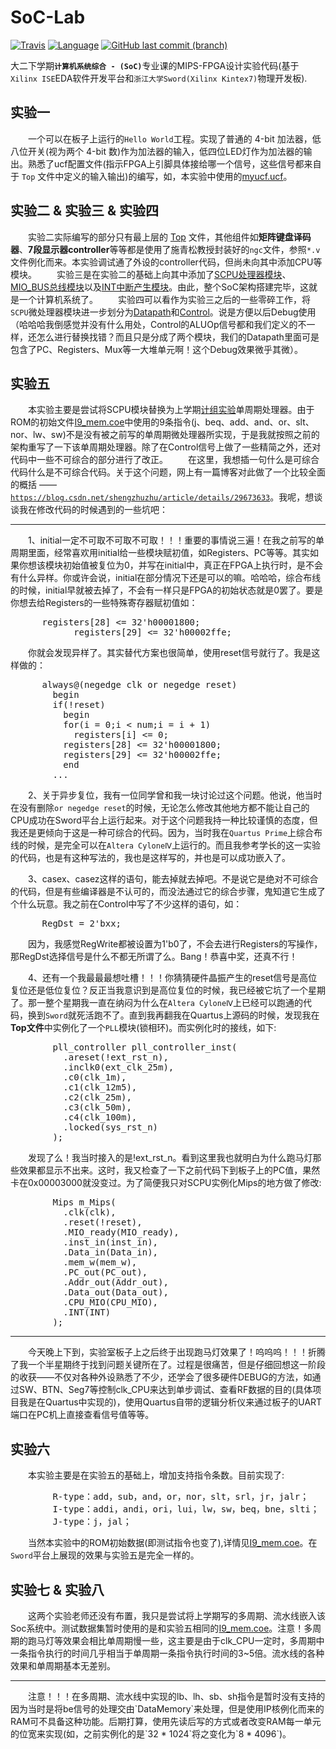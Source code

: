 # SoC-Lab

[![Travis](https://img.shields.io/badge/build-passing-green.svg)](https://github.com/Fassial/SoC-Lab/commits/master)
[![Language](https://img.shields.io/badge/language-Verilog-yellow.svg)](https://baike.baidu.com/item/Verilog%20HDL/596353?fr=aladdin)
[![GitHub last commit (branch)](https://img.shields.io/badge/last%20commit-April-red.svg)](https://github.com/Fassial/SoC-Lab/commits/master)

大二下学期<b>` 计算机系统综合 - (SoC) `</b>专业课的MIPS-FPGA设计实验代码(基于`Xilinx ISE`EDA软件开发平台和`浙江大学Sword(Xilinx Kintex7)`物理开发板).

## 实验一

&emsp;&emsp;一个可以在板子上运行的`Hello World`工程。实现了普通的 4-bit 加法器，低八位开关(视为两个 4-bit 数)作为加法器的输入，低四位LED灯作为加法器的输出。熟悉了ucf配置文件(指示FPGA上引脚具体接给哪一个信号，这些信号都来自于 `Top` 文件中定义的输入输出)的编写，如，本实验中使用的<a href = "https://github.com/Fassial/SoC-Lab/blob/master/Lab1/adder_4bit/myucf.ucf">myucf.ucf</a>。

## 实验二 & 实验三 & 实验四

&emsp;&emsp;实验二实际编写的部分只有最上层的 <a href = "https://github.com/Fassial/SoC-Lab/blob/master/Lab2/Lab2/source_code/Top.v">Top</a> 文件，其他组件如<b>矩阵键盘译码器</b>、<b>7段显示器controller</b>等等都是使用了施青松教授封装好的`ngc`文件，参照`*.v`文件例化而来。本实验调试通了外设的controller代码，但尚未向其中添加CPU等模块。
&emsp;&emsp;实验三是在实验二的基础上向其中添加了<a href = "https://github.com/Fassial/SoC-Lab/blob/master/Lab3/Lab3/SoC/source_code/CPU/SCPU.ngc">SCPU处理器模块</a>、<a href = "https://github.com/Fassial/SoC-Lab/blob/master/Lab3/Lab3/SoC/source_code/externel_device/MIO_BUS.ngc">MIO_BUS总线模块</a>以及<a href = "https://github.com/Fassial/SoC-Lab/blob/master/Lab3/Lab3/SoC/source_code/externel_device/Counter_3_IO.v">INT中断产生模块</a>。由此，整个SoC架构搭建完毕，这就是一个计算机系统了。
&emsp;&emsp;实验四可以看作为实验三之后的一些零碎工作，将`SCPU`微处理器模块进一步划分为<a href = "https://github.com/Fassial/SoC-Lab/blob/master/Lab4/SoC/source_code/CPU/Data_path.ngc">Datapath</a>和<a href = "https://github.com/Fassial/SoC-Lab/blob/master/Lab4/SoC/source_code/CPU/SCPU_ctrl.ngc">Control</a>。说是方便以后Debug使用（哈哈哈我倒感觉并没有什么用处，Control的ALUOp信号都和我们定义的不一样，还怎么进行替换找错？而且只是分成了两个模块，我们的Datapath里面可是包含了PC、Registers、Mux等一大堆单元啊！这个Debug效果微乎其微）。

## 实验五

&emsp;&emsp;本实验主要是尝试将SCPU模块替换为上学期<a href = "https://github.com/Fassial/PH-Experiment">计组实验</a>单周期处理器。由于ROM的初始文件<a href = "https://github.com/Fassial/SoC-Lab/blob/master/Lab5/SoC/ipcore_dir/I9_mem.coe">I9_mem.coe</a>中使用的9条指令(j、beq、add、and、or、slt、nor、lw、sw)不是没有被之前写的单周期微处理器所实现，于是我就按照之前的架构重写了一下该单周期处理器。除了在Control信号上做了一些精简之外，还对代码中一些不可综合的部分进行了改正。
&emsp;&emsp;在这里，我想插一句什么是可综合代码什么是不可综合代码。关于这个问题，网上有一篇博客对此做了一个比较全面的概括 —— <a href = "https://blog.csdn.net/shengzhuzhu/article/details/29673633">`https://blog.csdn.net/shengzhuzhu/article/details/29673633`</a>。我呢，想谈谈我在修改代码的时候遇到的一些坑吧：
<hr>
&emsp;&emsp;1、initial一定不可取不可取不可取！！！重要的事情说三遍！在我之前写的单周期里面，经常喜欢用initial给一些模块赋初值，如Registers、PC等等。其实如果你想该模块初始值被复位为0，并写在initial中，真正在FPGA上执行时，是不会有什么异样。你或许会说，initial在部分情况下还是可以的嘛。哈哈哈，综合布线的时候，initial早就被去掉了，不会有一样只是FPGA的初始状态就是0罢了。要是你想去给Registers的一些特殊寄存器赋初值如：
<pre>
      registers[28] <= 32'h00001800;
			registers[29] <= 32'h00002ffe;
</pre>
&emsp;&emsp;你就会发现异样了。其实替代方案也很简单，使用reset信号就行了。我是这样做的：
<pre>
      always@(negedge clk or negedge reset)
        begin
        if(!reset)
          begin
          for(i = 0;i < num;i = i + 1)
            registers[i] <= 0;
          registers[28] <= 32'h00001800;
          registers[29] <= 32'h00002ffe;
          end
        ...
</pre>

&emsp;&emsp;2、关于异步复位，我有一位同学曾和我一块讨论过这个问题。他说，他当时在没有删除`or negedge reset`的时候，无论怎么修改其他地方都不能让自己的CPU成功在Sword平台上运行起来。对于这个问题我持一种比较谨慎的态度，但我还是更倾向于这是一种可综合的代码。因为，当时我在`Quartus Prime`上综合布线的时候，是完全可以在`Altera CyloneⅣ`上运行的。而且我参考学长的这一实验的代码，也是有这种写法的，我也是这样写的，并也是可以成功嵌入了。

&emsp;&emsp;3、casex、casez这样的语句，能去掉就去掉吧。不是说它是绝对不可综合的代码，但是有些编译器是不认可的，而没法通过它的综合步骤，鬼知道它生成了个什么玩意。我之前在Control中写了不少这样的语句，如：
<pre>
      RegDst = 2'bxx;
</pre>
&emsp;&emsp;因为，我感觉RegWrite都被设置为1'b0了，不会去进行Registers的写操作，那RegDst选择信号是什么不都无所谓了么。Bang！恭喜中奖，还真不行！

&emsp;&emsp;4、还有一个我最最最想吐槽！！！你猜猜硬件晶振产生的reset信号是高位复位还是低位复位？反正当我意识到是高位复位的时候，我已经被它坑了一个星期了。那一整个星期我一直在纳闷为什么在`Altera CyloneⅣ`上已经可以跑通的代码，换到`Sword`就死活跑不了。直到我再翻我在Quartus上源码的时候，发现我在<b>Top文件</b>中实例化了一个`PLL`模块(锁相环)。而实例化时的接线，如下:
<pre>
        pll_controller pll_controller_inst(
          .areset(!ext_rst_n),
          .inclk0(ext_clk_25m),
          .c0(clk_1m),
          .c1(clk_12m5),
          .c2(clk_25m),
          .c3(clk_50m),
          .c4(clk_100m),
          .locked(sys_rst_n)
        );
</pre>
&emsp;&emsp;发现了么！我当时接入的是!ext_rst_n。看到这里我也就明白为什么跑马灯那些效果都显示不出来。这时，我又检查了一下之前代码下到板子上的PC值，果然卡在0x00003000就没变过。为了简便我只对SCPU实例化Mips的地方做了修改:
<pre>
        Mips m_Mips(
          .clk(clk),
          .reset(!reset),
          .MIO_ready(MIO_ready), 
          .inst_in(inst_in),
          .Data_in(Data_in),
          .mem_w(mem_w),
          .PC_out(PC_out),
          .Addr_out(Addr_out),
          .Data_out(Data_out),
          .CPU_MIO(CPU_MIO),
          .INT(INT)
        );
</pre>
<hr>
&emsp;&emsp;今天晚上下到，实验室板子上之后终于出现跑马灯效果了！呜呜呜！！！折腾了我一个半星期终于找到问题关键所在了。过程是很痛苦，但是仔细回想这一阶段的收获——不仅对各种外设熟悉了不少，还学会了很多硬件DEBUG的方法，如通过SW、BTN、Seg7等控制clk_CPU来达到单步调试、查看RF数据的目的(具体项目我是在Quartus中实现的)，使用Quartus自带的逻辑分析仪来通过板子的UART端口在PC机上直接查看信号值等等。

## 实验六

&emsp;&emsp;本实验主要是在实验五的基础上，增加支持指令条数。目前实现了:
<pre>
        R-type：add，sub，and，or，nor，slt，srl，jr，jalr；
        I-type：addi，andi，ori，lui，lw，sw，beq，bne，slti；
        J-type：j，jal；
</pre>
&emsp;&emsp;当然本实验中的ROM初始数据(即测试指令也变了),详情见<a href = "https://github.com/Fassial/SoC-Lab/blob/master/Lab6/SoC/ipcore_dir/I9_mem.coe">I9_mem.coe</a>。在`Sword`平台上展现的效果与实验五是完全一样的。

## 实验七 & 实验八

&emsp;&emsp;这两个实验老师还没有布置，我只是尝试将上学期写的多周期、流水线嵌入该Soc系统中。测试数据集暂时使用的是和实验五相同的<a href = "https://github.com/Fassial/SoC-Lab/blob/master/Lab5/SoC/ipcore_dir/I9_mem.coe">I9_mem.coe</a>。注意！多周期的跑马灯等效果会相比单周期慢一些，这主要是由于clk_CPU一定时，多周期中一条指令执行的时间几乎相当于单周期一条指令执行时间的3~5倍。流水线的各种效果和单周期基本无差别。
<hr>
&emsp;&emsp;注意！！！在多周期、流水线中实现的lb、lh、sb、sh指令是暂时没有支持的因为当时是将be信号的处理交由`DataMemory`来处理，但是使用IP核例化而来的RAM可不具备这种功能。后期打算，使用先读后写的方式或者改变RAM每一单元的位宽来实现(如，之前实例化的是`32 * 1024`将之变化为`8 * 4096`)。
